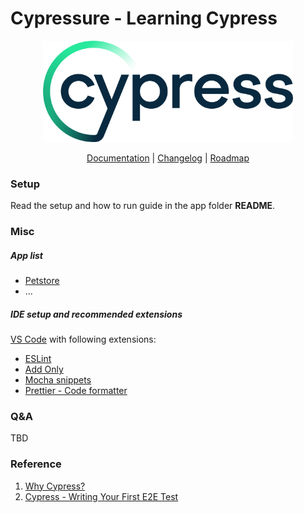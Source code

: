 # Cypressure - Learning Cypress

<p align="center">
  <a href="https://www.cypress.io">
    <picture>
      <source media="(prefers-color-scheme: dark)"  srcset="./doc/assets/cypress-logo-dark.png">
      <source media="(prefers-color-scheme: light)" srcset="./doc/assets/cypress-logo-light.png">
      <img alt="Cypress Logo" src="./doc/assets/cypress-logo-light.png">
    </picture>    
  </a>
</p>
<p align="center">
  <a href="https://on.cypress.io">Documentation</a> |
  <a href="https://on.cypress.io/changelog">Changelog</a> |
  <a href="https://on.cypress.io/roadmap">Roadmap</a>
</p>


### Setup
Read the setup and how to run guide in the app folder **README**.

### Misc
##### App list
- [Petstore](https://petstore3.swagger.io/)
- ...

##### IDE setup and recommended extensions
[VS Code](https://code.visualstudio.com/download) with following extensions:
- [ESLint](https://marketplace.visualstudio.com/items?itemName=dbaeumer.vscode-eslint)
- [Add Only](https://marketplace.visualstudio.com/items?itemName=ub1que.add-only)
- [Mocha snippets](https://marketplace.visualstudio.com/items?itemName=spoonscen.es6-mocha-snippets)
- [Prettier - Code formatter](https://marketplace.visualstudio.com/items?itemName=esbenp.prettier-vscode)


### Q&A
TBD

### Reference

1. [Why Cypress?](https://docs.cypress.io/guides/overview/why-cypress)
2. [Cypress - Writing Your First E2E Test](https://docs.cypress.io/guides/end-to-end-testing/writing-your-first-end-to-end-test)
